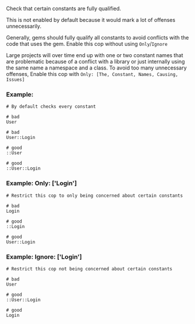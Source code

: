 Check that certain constants are fully qualified.

This is not enabled by default because it would mark a lot of offenses
unnecessarily.

Generally, gems should fully qualify all constants to avoid conflicts with
the code that uses the gem. Enable this cop without using `Only`/`Ignore`

Large projects will over time end up with one or two constant names that
are problematic because of a conflict with a library or just internally
using the same name a namespace and a class. To avoid too many unnecessary
offenses, Enable this cop with `Only: [The, Constant, Names, Causing, Issues]`

### Example:
    # By default checks every constant

    # bad
    User

    # bad
    User::Login

    # good
    ::User

    # good
    ::User::Login

### Example: Only: ['Login']
    # Restrict this cop to only being concerned about certain constants

    # bad
    Login

    # good
    ::Login

    # good
    User::Login

### Example: Ignore: ['Login']
    # Restrict this cop not being concerned about certain constants

    # bad
    User

    # good
    ::User::Login

    # good
    Login
